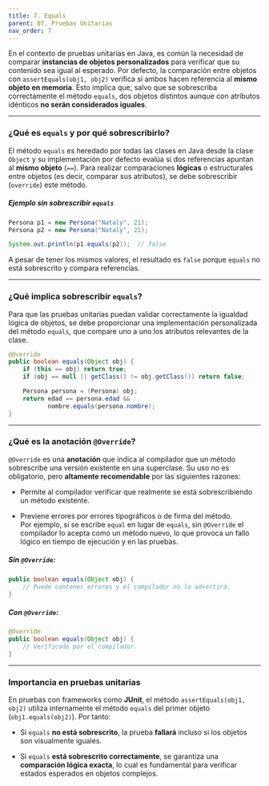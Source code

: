 ```yaml
---
title: 7. Equals
parent: 07. Pruebas Unitarias
nav_order: 7
---
```


En el contexto de pruebas unitarias en Java, es común la necesidad de comparar **instancias de objetos personalizados** para verificar que su contenido sea igual al esperado. Por defecto, la comparación entre objetos con `assertEquals(obj1, obj2)` verifica si ambos hacen referencia al **mismo objeto en memoria**. Esto implica que, salvo que se sobrescriba correctamente el método `equals`, dos objetos distintos aunque con atributos idénticos **no serán considerados iguales**.

---
### ¿Qué es `equals` y por qué sobrescribirlo?

El método `equals` es heredado por todas las clases en Java desde la clase `Object` y su implementación por defecto evalúa si dos referencias apuntan al **mismo objeto** (`==`). Para realizar comparaciones **lógicas** o estructurales entre objetos (es decir, comparar sus atributos), se debe sobrescribir (`override`) este método.

##### Ejemplo sin sobrescribir `equals`

```java
Persona p1 = new Persona("Nataly", 21);
Persona p2 = new Persona("Nataly", 21);

System.out.println(p1.equals(p2));  // false
```

A pesar de tener los mismos valores, el resultado es `false` porque `equals` no está sobrescrito y compara referencias.

---
### ¿Qué implica sobrescribir `equals`?

Para que las pruebas unitarias puedan validar correctamente la igualdad lógica de objetos, se debe proporcionar una implementación personalizada del método `equals`, que compare uno a uno los atributos relevantes de la clase.

```java
@Override
public boolean equals(Object obj) {
    if (this == obj) return true;
    if (obj == null || getClass() != obj.getClass()) return false;

    Persona persona = (Persona) obj;
    return edad == persona.edad &&
           nombre.equals(persona.nombre);
}
```

---
### ¿Qué es la anotación `@Override`?

`@Override` es una **anotación** que indica al compilador que un método sobrescribe una versión existente en una superclase. Su uso no es obligatorio, pero **altamente recomendable** por las siguientes razones:

- Permite al compilador verificar que realmente se está sobrescribiendo un método existente.

- Previene errores por errores tipográficos o de firma del método.  
    Por ejemplo, si se escribe `equal` en lugar de `equals`, sin `@Override` el compilador lo acepta como un método nuevo, lo que provoca un fallo lógico en tiempo de ejecución y en las pruebas.

##### Sin `@Override`:

```java
public boolean equals(Object obj) {
    // Puede contener errores y el compilador no lo advertirá.
}
```

##### Con `@Override`:

```java
@Override
public boolean equals(Object obj) {
    // Verificado por el compilador.
}
```

---
### Importancia en pruebas unitarias

En pruebas con frameworks como **JUnit**, el método `assertEquals(obj1, obj2)` utiliza internamente el método `equals` del primer objeto (`obj1.equals(obj2)`). Por tanto:

- Si `equals` **no está sobrescrito**, la prueba **fallará** incluso si los objetos son visualmente iguales.

- Si `equals` **está sobrescrito correctamente**, se garantiza una **comparación lógica exacta**, lo cual es fundamental para verificar estados esperados en objetos complejos.

